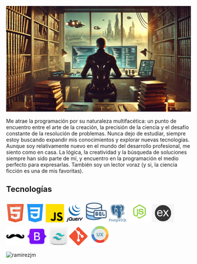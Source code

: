 <div align="center">
    <img src="images/programmer.jpg"</img> 
</div>

<p>Me atrae la programación por su naturaleza multifacética: un punto de encuentro entre el arte de la creación, la precisión de la ciencia y el desafío constante de la resolución de problemas. Nunca dejo de estudiar, siempre estoy buscando expandir mis conocimientos y explorar nuevas tecnologías. Aunque soy relativamente nuevo en el mundo del desarrollo profesional, me siento como en casa. La lógica, la creatividad y la búsqueda de soluciones siempre han sido parte de mí, y encuentro en la programación el medio perfecto para expresarlas. También soy un lector voraz (y si, la ciencia ficción es una de mis favoritas).</p>

## Tecnologías

 <img src="images/html5.png" width="50px" title="HTML5"></img>    <img src="images/css3.png" width="50px" title="CSS3"></img>    <img src="images/javascript.png" width="50px" title="Javascript"></img>    <img src="images/jquery.png" width="50px" title="jQuery"></img>    <img src="images/sql.png" width="60px" title="SQL"></img>    <img src="images/postgres.png" width="50px" title="Postgres"></img>    <img src="images/node.png" width="60px" title="NodeJS"></img>    <img src="images/express.png" width="60px" title="ExpressJS"></img>    <img src="images/handlebars.png" width="50px" title="Handlebars"></img>    <img src="images/bootstrap.png" width="60px" title="Bootstrap"></img>    <img src="images/tailwind.png" width="50px" title="Tailwind"></img>    <img src="images/git.png" width="50px" title="Git"></img>    <img src="images/ux.png" width="60px" title="Experiencia de Usuario"></img> 
 
<p><img align="left" src="https://github-readme-stats.vercel.app/api/top-langs?username=ramirezjm&show_icons=true&locale=en&layout=compact" alt="ramirezjm" /></p>


 
 
 
 

